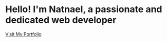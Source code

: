 Hello! I'm Natnael, a passionate and dedicated web developer
=======
[Visit My Portfolio](https://trojanat.github.io/portfolio/vcard/index.html)
